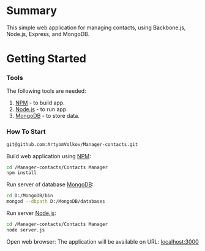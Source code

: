 # Summary #

This simple web application for managing contacts, using Backbone.js, Node.js, Express, and MongoDB.

# Getting Started

### Tools

The following tools are needed:

1. [NPM][] - to build app.
2. [Node.js][] - to run app.
4. [MongoDB][] - to store data.

### How To Start

```bash
git@github.com:ArtyomVolkov/Manager-contacts.git
```

Build web application using [NPM](https://npmjs.org/):

```bash
cd /Manager-contacts/Contacts Manager
npm install
```

Run server of database [MongoDB](http://www.mongodb.org/):

```bash
cd D:/MongoDB/bin
mongod --dbpath D:/MongoDB/databases
```

Run server [Node.js](http://nodejs.org/):

```bash
cd /Manager-contacts/Contacts Manager
node server.js
```

Open web browser:
The application will be available on URL: [localhost:3000](http://localhost:3000)


[NPM]: https://npmjs.org/
[Node.js]: http://nodejs.org/
[MongoDB]: http://www.mongodb.org/

